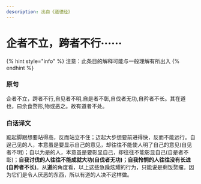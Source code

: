 ```yaml
---
description: 出自《道德经》
---
```


# 企者不立，跨者不行······

{% hint style="info" %}
注意：此条目的解释可能与一般理解有所出入
{% endhint %}

### 原句

企者不立，跨者不行,自见者不明,自是者不彰,自伐者无功,自矜者不长。其在道也，曰余食赘形,物或恶之。故有道者不处。

### 白话译文

踮起脚跟想要站得高，反而站立不住；迈起大步想要前进得快，反而不能远行。自逞己见的人，本意虽是要显示自己的意见，却往往不能使人明了自己的意见(自见者不明)；自以为是的人，本意虽是要彰显自己，却往往不能彰显自己(自是者不彰)；**自我讨伐的人往往不能成就大功(自伐者无功)；自我怜悯的人往往没有长进(自矜者不长)**。从**道**的角度看，以上这些急躁炫耀的行为，只能说是剩饭赘瘤。因为它们是令人厌恶的东西，所以有道的人决不这样做。
